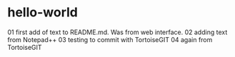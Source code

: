 hello-world
===============

01 first add of text to README.md. Was from web interface.
02 adding text from Notepad++
03 testing to commit with TortoiseGIT
04 again from TortoiseGIT